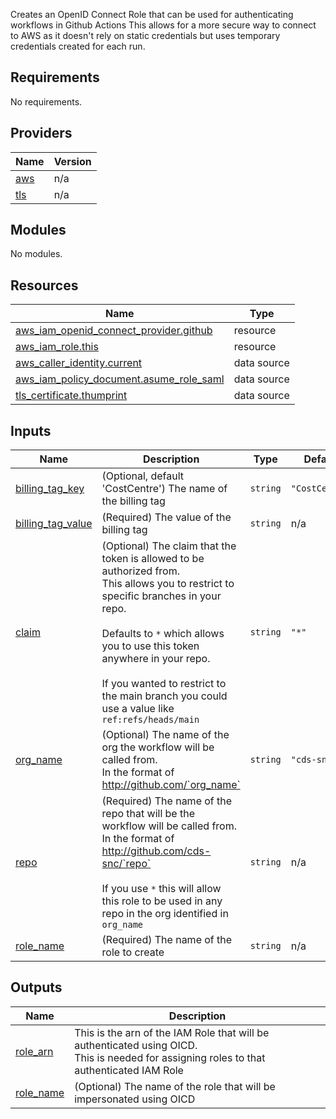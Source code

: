 Creates an OpenID Connect Role that can be used for authenticating workflows in Github Actions
This allows for a more secure way to connect to AWS as it doesn't rely on static credentials but uses temporary credentials created for each run.

## Requirements

No requirements.

## Providers

| Name | Version |
|------|---------|
| <a name="provider_aws"></a> [aws](#provider\_aws) | n/a |
| <a name="provider_tls"></a> [tls](#provider\_tls) | n/a |

## Modules

No modules.

## Resources

| Name | Type |
|------|------|
| [aws_iam_openid_connect_provider.github](https://registry.terraform.io/providers/hashicorp/aws/latest/docs/resources/iam_openid_connect_provider) | resource |
| [aws_iam_role.this](https://registry.terraform.io/providers/hashicorp/aws/latest/docs/resources/iam_role) | resource |
| [aws_caller_identity.current](https://registry.terraform.io/providers/hashicorp/aws/latest/docs/data-sources/caller_identity) | data source |
| [aws_iam_policy_document.asume_role_saml](https://registry.terraform.io/providers/hashicorp/aws/latest/docs/data-sources/iam_policy_document) | data source |
| [tls_certificate.thumprint](https://registry.terraform.io/providers/hashicorp/tls/latest/docs/data-sources/certificate) | data source |

## Inputs

| Name | Description | Type | Default | Required |
|------|-------------|------|---------|:--------:|
| <a name="input_billing_tag_key"></a> [billing\_tag\_key](#input\_billing\_tag\_key) | (Optional, default 'CostCentre') The name of the billing tag | `string` | `"CostCentre"` | no |
| <a name="input_billing_tag_value"></a> [billing\_tag\_value](#input\_billing\_tag\_value) | (Required) The value of the billing tag | `string` | n/a | yes |
| <a name="input_claim"></a> [claim](#input\_claim) | (Optional) The claim that the token is allowed to be authorized from.<br>    This allows you to restrict to specific branches in your repo. <br><br>    Defaults to `*` which allows you to use this token anywhere in your repo. <br><br>    If you wanted to restrict to the main branch you could use a value like `ref:refs/heads/main` | `string` | `"*"` | no |
| <a name="input_org_name"></a> [org\_name](#input\_org\_name) | (Optional)  The name of the org the workflow will be called from.<br>    In the format of http://github.com/`org_name` | `string` | `"cds-snc"` | no |
| <a name="input_repo"></a> [repo](#input\_repo) | (Required) The name of the repo that will be the workflow will be called from.<br>    In the format of http://github.com/cds-snc/`repo`<br><br>    If you use `*` this will allow this role to be used in any repo in the org identified in `org_name` | `string` | n/a | yes |
| <a name="input_role_name"></a> [role\_name](#input\_role\_name) | (Required) The name of the role to create | `string` | n/a | yes |

## Outputs

| Name | Description |
|------|-------------|
| <a name="output_role_arn"></a> [role\_arn](#output\_role\_arn) | This is the arn of the IAM Role that will be authenticated using OICD.<br>This is needed for assigning roles to that authenticated IAM Role |
| <a name="output_role_name"></a> [role\_name](#output\_role\_name) | (Optional) The name of the role that will be impersonated using OICD |
